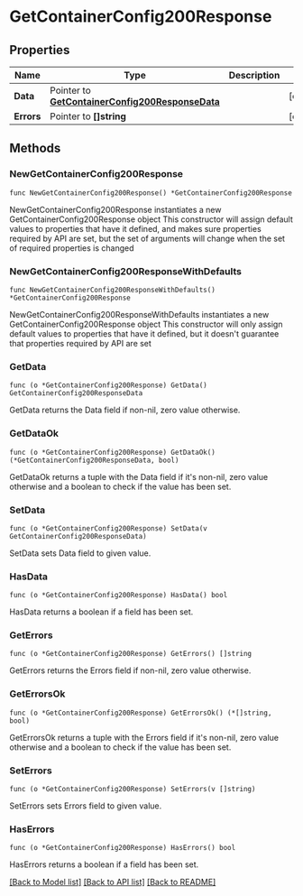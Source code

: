 # GetContainerConfig200Response

## Properties

Name | Type | Description | Notes
------------ | ------------- | ------------- | -------------
**Data** | Pointer to [**GetContainerConfig200ResponseData**](GetContainerConfig200ResponseData.md) |  | [optional] 
**Errors** | Pointer to **[]string** |  | [optional] 

## Methods

### NewGetContainerConfig200Response

`func NewGetContainerConfig200Response() *GetContainerConfig200Response`

NewGetContainerConfig200Response instantiates a new GetContainerConfig200Response object
This constructor will assign default values to properties that have it defined,
and makes sure properties required by API are set, but the set of arguments
will change when the set of required properties is changed

### NewGetContainerConfig200ResponseWithDefaults

`func NewGetContainerConfig200ResponseWithDefaults() *GetContainerConfig200Response`

NewGetContainerConfig200ResponseWithDefaults instantiates a new GetContainerConfig200Response object
This constructor will only assign default values to properties that have it defined,
but it doesn't guarantee that properties required by API are set

### GetData

`func (o *GetContainerConfig200Response) GetData() GetContainerConfig200ResponseData`

GetData returns the Data field if non-nil, zero value otherwise.

### GetDataOk

`func (o *GetContainerConfig200Response) GetDataOk() (*GetContainerConfig200ResponseData, bool)`

GetDataOk returns a tuple with the Data field if it's non-nil, zero value otherwise
and a boolean to check if the value has been set.

### SetData

`func (o *GetContainerConfig200Response) SetData(v GetContainerConfig200ResponseData)`

SetData sets Data field to given value.

### HasData

`func (o *GetContainerConfig200Response) HasData() bool`

HasData returns a boolean if a field has been set.

### GetErrors

`func (o *GetContainerConfig200Response) GetErrors() []string`

GetErrors returns the Errors field if non-nil, zero value otherwise.

### GetErrorsOk

`func (o *GetContainerConfig200Response) GetErrorsOk() (*[]string, bool)`

GetErrorsOk returns a tuple with the Errors field if it's non-nil, zero value otherwise
and a boolean to check if the value has been set.

### SetErrors

`func (o *GetContainerConfig200Response) SetErrors(v []string)`

SetErrors sets Errors field to given value.

### HasErrors

`func (o *GetContainerConfig200Response) HasErrors() bool`

HasErrors returns a boolean if a field has been set.


[[Back to Model list]](../README.md#documentation-for-models) [[Back to API list]](../README.md#documentation-for-api-endpoints) [[Back to README]](../README.md)


